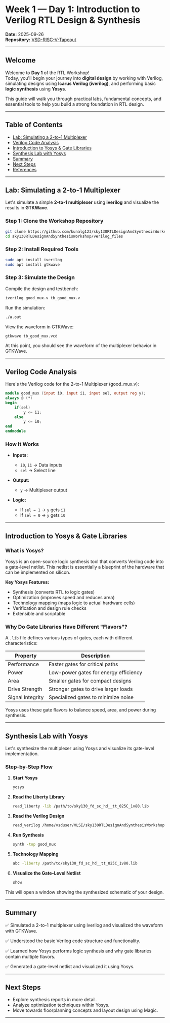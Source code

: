 # Week 1 — Day 1: Introduction to Verilog RTL Design & Synthesis

**Date:** 2025-09-26  
**Repository:** [VSD-RISC-V-Tapeout](https://github.com/Vedevil/VSD-RISC-V-Tapeout)  

---

## Welcome

Welcome to **Day 1** of the RTL Workshop!  
Today, you'll begin your journey into **digital design** by working with Verilog, simulating designs using **Icarus Verilog (iverilog)**, and performing basic **logic synthesis** using **Yosys**.  

This guide will walk you through practical labs, fundamental concepts, and essential tools to help you build a strong foundation in RTL design.

---

## Table of Contents

- [Lab: Simulating a 2-to-1 Multiplexer](#lab-simulating-a-2-to-1-multiplexer)
- [Verilog Code Analysis](#verilog-code-analysis)
- [Introduction to Yosys & Gate Libraries](#introduction-to-yosys--gate-libraries)
- [Synthesis Lab with Yosys](#synthesis-lab-with-yosys)
- [Summary](#summary)
- [Next Steps](#next-steps)
- [References](#references)

---

## Lab: Simulating a 2-to-1 Multiplexer

Let's simulate a simple **2-to-1 multiplexer** using **iverilog** and visualize the results in **GTKWave**.

### **Step 1: Clone the Workshop Repository**
```bash
git clone https://github.com/kunalg123/sky130RTLDesignAndSynthesisWorkshop.git
cd sky130RTLDesignAndSynthesisWorkshop/verilog_files
```

### **Step 2: Install Required Tools**
```bash
sudo apt install iverilog
sudo apt install gtkwave
```

### **Step 3: Simulate the Design**
Compile the design and testbench:

```bash
iverilog good_mux.v tb_good_mux.v
```

Run the simulation:

```bash
./a.out
```

View the waveform in GTKWave:

```bash
gtkwave tb_good_mux.vcd
```

At this point, you should see the waveform of the multiplexer behavior in GTKWave.

---

## Verilog Code Analysis

Here's the Verilog code for the 2-to-1 Multiplexer (good_mux.v):

```verilog
module good_mux (input i0, input i1, input sel, output reg y);
always @ (*)
begin
    if(sel)
        y <= i1;
    else 
        y <= i0;
end
endmodule
```

### **How It Works**
- **Inputs:**
  - `i0`, `i1` → Data inputs
  - `sel` → Select line

- **Output:**
  - `y` → Multiplexer output

- **Logic:**
  - If `sel = 1` → `y` gets `i1`
  - If `sel = 0` → `y` gets `i0`

---

## Introduction to Yosys & Gate Libraries

### **What is Yosys?**
Yosys is an open-source logic synthesis tool that converts Verilog code into a gate-level netlist.
This netlist is essentially a blueprint of the hardware that can be implemented on silicon.

**Key Yosys Features:**
- Synthesis (converts RTL to logic gates)
- Optimization (improves speed and reduces area)
- Technology mapping (maps logic to actual hardware cells)
- Verification and design rule checks
- Extensible and scriptable

### **Why Do Gate Libraries Have Different "Flavors"?**
A `.lib` file defines various types of gates, each with different characteristics:

| Property | Description |
|----------|-------------|
| Performance | Faster gates for critical paths |
| Power | Low-power gates for energy efficiency |
| Area | Smaller gates for compact designs |
| Drive Strength | Stronger gates to drive larger loads |
| Signal Integrity | Specialized gates to minimize noise |

Yosys uses these gate flavors to balance speed, area, and power during synthesis.

---

## Synthesis Lab with Yosys

Let's synthesize the multiplexer using Yosys and visualize its gate-level implementation.

### **Step-by-Step Flow**

1. **Start Yosys**
   ```bash
   yosys
   ```

2. **Read the Liberty Library**
   ```bash
   read_liberty -lib /path/to/sky130_fd_sc_hd__tt_025C_1v80.lib
   ```

3. **Read the Verilog Design**
   ```bash
   read_verilog /home/vsduser/VLSI/sky130RTLDesignAndSynthesisWorkshop/verilog_files/good_mux.v
   ```

4. **Run Synthesis**
   ```bash
   synth -top good_mux
   ```

5. **Technology Mapping**
   ```bash
   abc -liberty /path/to/sky130_fd_sc_hd__tt_025C_1v80.lib
   ```

6. **Visualize the Gate-Level Netlist**
   ```bash
   show
   ```

This will open a window showing the synthesized schematic of your design.

---

## Summary

✅ Simulated a 2-to-1 multiplexer using iverilog and visualized the waveform with GTKWave.

✅ Understood the basic Verilog code structure and functionality.

✅ Learned how Yosys performs logic synthesis and why gate libraries contain multiple flavors.

✅ Generated a gate-level netlist and visualized it using Yosys.

---

## Next Steps

- Explore synthesis reports in more detail.
- Analyze optimization techniques within Yosys.
- Move towards floorplanning concepts and layout design using Magic.

---

